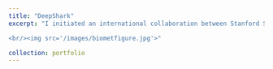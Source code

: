 ```yaml
---
title: "DeepShark"
excerpt: "I initiated an international collaboration between Stanford Student Robotics and Universidad de Costa Rica to automate analysis of drone imagery of sharks, rays, and turtles. We developed a [biometrics pipeline](https://m.youtube.com/watch?v=KaFGO-tOQEw&feature=youtu.be) to automatically detect large marine animals and compute length, width, mass, and age. We were sponsored by the Stanford Doerr School of Sustainability and Parrot to lead a team of Stanford Students on a field mission to survey Santa Elena Bay, Costa Rica to survey endangered species (Pacific Nurse Sharks, Olive Ridley Turtles) and habitat (mangroves, reefs).

<br/><img src='/images/biometfigure.jpg'>"

collection: portfolio
---
```


